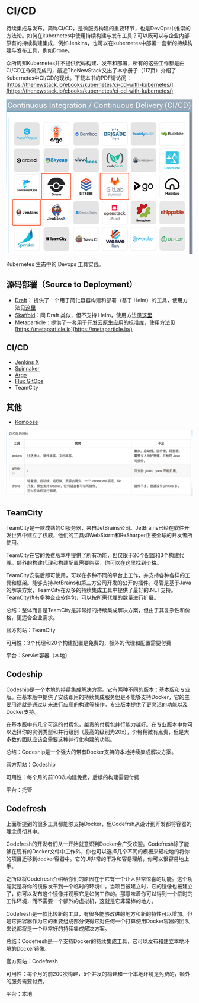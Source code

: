 # CI/CD

持续集成与发布，简称CI/CD，是微服务构建的重要环节，也是DevOps中推崇的方法论。如何在kubernetes中使用持续构建与发布工具？可以既可以与企业内部原有的持续构建集成，例如Jenkins，也可以在kubernetes中部署一套新的持续构建与发布工具，例如Drone。

众所周知Kubernetes并不提供代码构建、发布和部署，所有的这些工作都是由CI/CD工作流完成的，最近TheNewStack又出了本小册子（117页）介绍了Kubernetes中CI/CD的现状。下载本书的PDF请访问：[https://thenewstack.io/ebooks/kubernetes/ci-cd-with-kubernetes/](https://thenewstack.io/ebooks/kubernetes/ci-cd-with-kubernetes/)

![](../../.gitbook/assets/image%20%2874%29.png)



Kubernetes 生态中的 Devops 工具实践。

## 源码部署（Source to Deployment） <a id="yuan-ma-bu-shu-source-to-deployment"></a>

* ​[Draft](https://kubernetes.feisky.xyz/fu-wu-zhi-li/devops/draft)： 提供了一个用于简化容器构建和部署（基于 Helm）的工具，使用方法见[这里](https://kubernetes.feisky.xyz/fu-wu-zhi-li/devops/draft)​
* ​[Skaffold](https://kubernetes.feisky.xyz/fu-wu-zhi-li/devops/skaffold)：同 Draft 类似，但不支持 Helm，使用方法见[这里](https://kubernetes.feisky.xyz/fu-wu-zhi-li/devops/skaffold)​
* Metaparticle：提供了一套用于开发云原生应用的标准库，使用方法见 [https://metaparticle.io](https://metaparticle.io/)​

## CI/CD <a id="ci-cd"></a>

* ​[Jenkins X](https://kubernetes.feisky.xyz/fu-wu-zhi-li/devops/jenkinsx)​
* ​[Spinnaker](https://kubernetes.feisky.xyz/fu-wu-zhi-li/devops/spinnaker)​
* ​[Argo](https://kubernetes.feisky.xyz/fu-wu-zhi-li/devops/argo)​
* ​[Flux GitOps](https://kubernetes.feisky.xyz/fu-wu-zhi-li/devops/flux)​
* TeamCity

## 其他 <a id="qi-ta"></a>

* ​[Kompose](https://kubernetes.feisky.xyz/fu-wu-zhi-li/devops/kompose)​

![](../../.gitbook/assets/image%20%2884%29.png)



## TeamCity

TeamCity是一款成熟的CI服务器，来自JetBrains公司。JetBrains已经在软件开发世界中建立了权威，他们的工具如WebStorm和ReSharper正被全球的开发者所使用。

TeamCity在它的免费版本中提供了所有功能，但仅限于20个配置和3个构建代理。额外的构建代理和构建配置需要购买，你可以在这里找到价格。

TeamCity安装后即可使用，可以在多种不同的平台上工作，并支持各种各样的工具和框架。能够支持JetBrains和第三方公司开发的公开的插件。尽管是基于Java的解决方案，TeamCity在众多的持续集成工具中提供了最好的.NET支持。TeamCity也有多种企业软件包，可以按所需代理的数量进行扩展。

总结：整体而言是TeamCity是非常好的持续集成解决方案，但由于其复杂性和价格，更适合企业需求。

官方网站：TeamCity

可用性：3个代理和20个构建配置是免费的，额外的代理和配置需要付费

平台：Servlet容器（本地）

## Codeship

Codeship是一个本地的持续集成解决方案。它有两种不同的版本：基本版和专业版。在基本版中提供了安装即用的持续集成服务但是不能够支持Docker，它的主要用途就是通过UI来进行应用的构建等操作。专业版本提供了更灵活的功能以及Docker支持。

在基本版中有几个可选的付费包，越贵的付费包并行能力越好。在专业版本中你可以选择你的实例类型和并行级别（最高的级别为20x），价格稍微有点贵，但是大多数的团队应该会需要这种并行化构建的功能。

总结：Codeship是一个强大的带有Docker支持的本地持续集成解决方案。

官方网站：Codeship

可用性：每个月的前100次构建免费，后续的构建需要付费

平台：托管

## Codefresh

上面所提到的很多工具都能够支持Docker，但Codefrsh从设计到开发都将容器的理念贯彻其中。

Codefresh的开发者们从一开始就意识到Docker会广受欢迎。Codefresh除了能够在现有的Docker文件中工作外，你也可以选择几个不同的模板来轻松地的将你的项目迁移到docker容器中。它的UI非常的干净和容易理解，你可以很容易地上手。

之所以将Codefresh介绍给你们的原因在于它有一个让人非常惊喜的功能。这个功能就是将你的镜像发布到一个临时的环境中。当项目被建立时，它的镜像也被建立了，你可以发布这个镜像并观察它是如何工作的。那意味着你可以得到一个临时的工作环境，而不需要一个额外的虚拟机，这就是它非常棒的地方。

Codefresh是一款比较新的工具，有很多能够改进的地方和新的特性可以增加。但是它把容器作为它的重要组成部分使得它对任何一个打算使用Docker容器的团队来说都将是一个非常好的持续集成解决方案。

总结：Codefresh是一个支持Docker的持续集成工具，它可以发布和建立本地环境的Docker镜像。

官方网站：Codefresh

可用性：每个月的前200次构建，5个并发的构建和一个本地环境是免费的，额外的服务需要付费。

平台：本地

